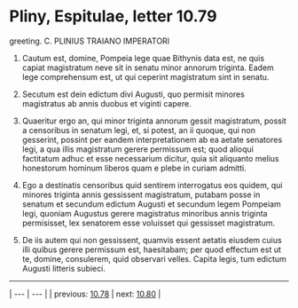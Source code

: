 # Pliny, Espitulae, letter 10.79

greeting. C. PLINIUS TRAIANO IMPERATORI



1. Cautum est, domine, Pompeia lege quae Bithynis data est, ne quis capiat magistratum neve sit in senatu minor annorum triginta. Eadem lege comprehensum est, ut qui ceperint magistratum sint in senatu.



2. Secutum est dein edictum divi Augusti, quo permisit minores magistratus ab annis duobus et viginti capere.



3. Quaeritur ergo an, qui minor triginta annorum gessit magistratum, possit a censoribus in senatum legi, et, si potest, an ii quoque, qui non gesserint, possint per eandem interpretationem ab ea aetate senatores legi, a qua illis magistratum gerere permissum est; quod alioqui factitatum adhuc et esse necessarium dicitur, quia sit aliquanto melius honestorum hominum liberos quam e plebe in curiam admitti.



4. Ego a destinatis censoribus quid sentirem interrogatus eos quidem, qui minores triginta annis gessissent magistratum, putabam posse in senatum et secundum edictum Augusti et secundum legem Pompeiam legi, quoniam Augustus gerere magistratus minoribus annis triginta permisisset, lex senatorem esse voluisset qui gessisset magistratum.



5. De iis autem qui non gessissent, quamvis essent aetatis eiusdem cuius illi quibus gerere permissum est, haesitabam; per quod effectum est ut te, domine, consulerem, quid observari velles. Capita legis, tum edictum Augusti litteris subieci.



---

| --- | --- |
| previous: [10.78](../10.78/) | next: [10.80](../10.80/) |